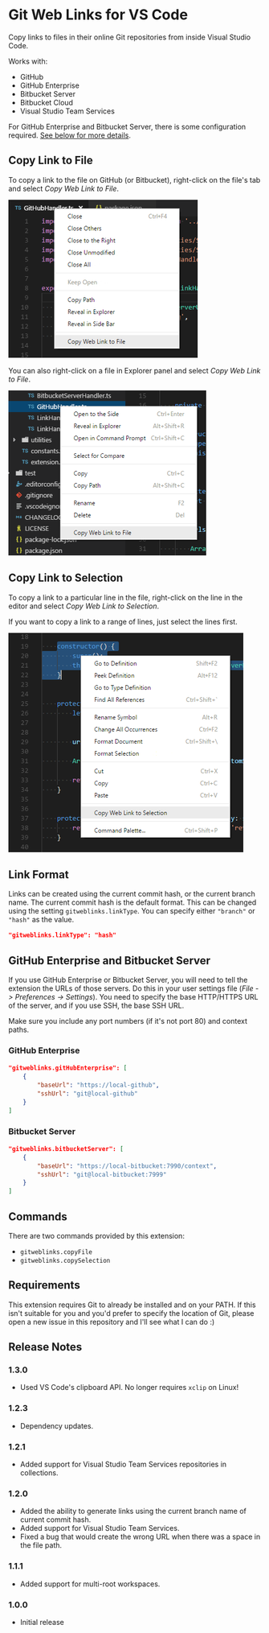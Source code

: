 # Git Web Links for VS Code

Copy links to files in their online Git repositories from inside Visual Studio Code.

Works with:
* GitHub
* GitHub Enterprise
* Bitbucket Server
* Bitbucket Cloud
* Visual Studio Team Services

For GitHub Enterprise and Bitbucket Server, there is some configuration required. [See below for more details](#github-enterprise-and-bitbucket-server).

## Copy Link to File

To copy a link to the file on GitHub (or Bitbucket), right-click on the file's tab and select _Copy Web Link to File_.

![Copy Link to File](images/copy-file-tab.png)

You can also right-click on a file in Explorer panel and select _Copy Web Link to File_.

![Copy Link to File](images/copy-file-explorer.png)

## Copy Link to Selection

To copy a link to a particular line in the file, right-click on the line in the editor and select _Copy Web Link to Selection_.

If you want to copy a link to a range of lines, just select the lines first.

![Copy Link to Selection](images/copy-selection.png)

## Link Format

Links can be created using the current commit hash, or the current branch name. The current commit hash is the default format. This can be changed using the setting `gitweblinks.linkType`. You can specify either `"branch"` or `"hash"` as the value.

```json
"gitweblinks.linkType": "hash"
```

## GitHub Enterprise and Bitbucket Server

If you use GitHub Enterprise or Bitbucket Server, you will need to tell the extension the URLs of those servers. Do this in your user settings file (_File -> Preferences -> Settings_). You need to specify the base HTTP/HTTPS URL of the server, and if you use SSH, the base SSH URL.

Make sure you include any port numbers (if it's not port 80) and context paths.

### GitHub Enterprise

```json
"gitweblinks.gitHubEnterprise": [
    {
        "baseUrl": "https://local-github",
        "sshUrl": "git@local-github"
    }
]
```

### Bitbucket Server

```json
"gitweblinks.bitbucketServer": [
    {
        "baseUrl": "https://local-bitbucket:7990/context",
        "sshUrl": "git@local-bitbucket:7999"
    }
]
```

## Commands

There are two commands provided by this extension:

* `gitweblinks.copyFile`
* `gitweblinks.copySelection`

## Requirements

This extension requires Git to already be installed and on your PATH. If this isn't suitable for you and you'd prefer to specify the location of Git, please open a new issue in this repository and I'll see what I can do :)

## Release Notes

### 1.3.0

* Used VS Code's clipboard API. No longer requires `xclip` on Linux!

### 1.2.3

* Dependency updates.

### 1.2.1

* Added support for Visual Studio Team Services repositories in collections.

### 1.2.0

* Added the ability to generate links using the current branch name of current commit hash.
* Added support for Visual Studio Team Services.
* Fixed a bug that would create the wrong URL when there was a space in the file path.

### 1.1.1

* Added support for multi-root workspaces.

### 1.0.0

* Initial release
